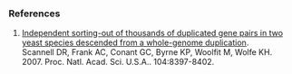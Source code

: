 ### References

1.  [Independent sorting-out of thousands of duplicated gene pairs in
    two yeast species descended from a whole-genome
    duplication](http://europepmc.org/abstract/MED/17494770).\
    Scannell DR, Frank AC, Conant GC, Byrne KP, Woolfit M, Wolfe
    KH. 2007. Proc. Natl. Acad. Sci. U.S.A.. 104:8397-8402.
